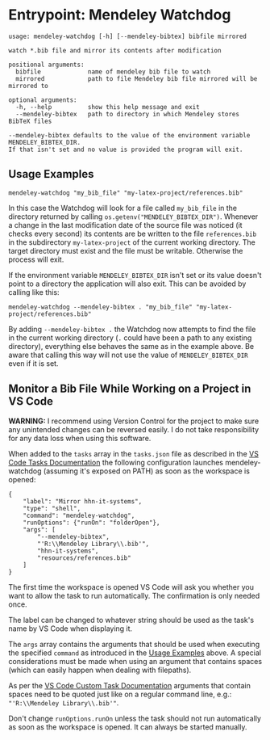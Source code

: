 # Entrypoint: Mendeley Watchdog

```
usage: mendeley-watchdog [-h] [--mendeley-bibtex] bibfile mirrored

watch *.bib file and mirror its contents after modification

positional arguments:
  bibfile             name of mendeley bib file to watch
  mirrored            path to file Mendeley bib file mirrored will be mirrored to

optional arguments:
  -h, --help          show this help message and exit
  --mendeley-bibtex   path to directory in which Mendeley stores BibTeX files

--mendeley-bibtex defaults to the value of the environment variable MENDELEY_BIBTEX_DIR.
If that isn't set and no value is provided the program will exit.
```

## Usage Examples
```
mendeley-watchdog "my_bib_file" "my-latex-project/references.bib"
```
In this case the Watchdog will look for a file called `my_bib_file` in the
directory returned by calling `os.getenv("MENDELEY_BIBTEX_DIR")`. Whenever a
change in the last modification date of the source file was noticed (it checks
every second) its contents are be written to the file `references.bib` in the
subdirectory `my-latex-project` of the current working directory. The target
directory must exist and the file must be writable. Otherwise the process will
exit.

If the environment variable `MENDELEY_BIBTEX_DIR` isn't set or its value
doesn't point to a directory the application will also exit. This can be
avoided by calling like this:
```
mendeley-watchdog --mendeley-bibtex . "my_bib_file" "my-latex-project/references.bib"
```
By adding `--mendeley-bibtex .` the Watchdog now attempts to find the file in
the current working directory (`.` could have been a path to any existing
directory), everything else behaves the same as in the example above. Be aware
that calling this way will not use the value of `MENDELEY_BIBTEX_DIR` even if
it is set.

## Monitor a Bib File While Working on a Project in VS Code
**WARNING:**  I recommend using Version Control for the project to make sure any
              unintended changes can be reversed easily. I do not take 
              responsibility for any data loss when using this software.

When added to the `tasks` array in the `tasks.json` file as described in the
[VS Code Tasks Documentation][vscode-tasks] the following configuration launches
mendeley-watchdog (assuming it's exposed on PATH) as soon as the workspace is opened:
```
{
    "label": "Mirror hhn-it-systems",
    "type": "shell",
    "command": "mendeley-watchdog",
    "runOptions": {"runOn": "folderOpen"},
    "args": [
        "--mendeley-bibtex",
        "'R:\\Mendeley Library\\.bib'",
        "hhn-it-systems",
        "resources/references.bib"
    ]
}
```
The first time the workspace is opened VS Code will ask you whether you want
to allow the task to run automatically. The confirmation is only needed once.

The label can be changed to whatever string should be used as the task's name
by VS Code when displaying it.

The `args` array contains the arguments that should be used when executing the
specified `command` as introduced in the [Usage Examples][toc-usage-examples]
above. A special considerations must be made when using an argument that
contains spaces (which can easily happen when dealing with filepaths).

As per the [VS Code Custom Task Documentation][vscode-tasks-custom] arguments
that contain spaces need to be quoted just like on a regular command line, e.g.:
`"'R:\\Mendeley Library\\.bib'"`. 

Don't change `runOptions.runOn` unless the task should not run automatically as
soon as the workspace is opened. It can always be started manually.

[toc-usage-examples]: #usage-examples
[vscode-tasks]: https://code.visualstudio.com/docs/editor/tasks
[vscode-tasks-custom]: https://code.visualstudio.com/docs/editor/tasks#_custom-tasks
